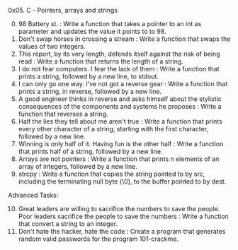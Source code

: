 0x05. C - Pointers, arrays and strings

0. 98 Battery st. : Write a function that takes a pointer to an int as parameter and updates the value it points to to 98.
1. Don't swap horses in crossing a stream : Write a function that swaps the values of two integers.
2. This report, by its very length, defends itself against the risk of being read : Write a function that returns the length of a string.
3. I do not fear computers. I fear the lack of them : Write a function that prints a string, followed by a new line, to stdout.
4. I can only go one way. I've not got a reverse gear : Write a function that prints a string, in reverse, followed by a new line.
5. A good engineer thinks in reverse and asks himself about the stylistic consequences of the components and systems he proposes : Write a function that reverses a string.
6. Half the lies they tell about me aren't true : Write a function that prints every other character of a string, starting with the first character, followed by a new line.
7. Winning is only half of it. Having fun is the other half : Write a function that prints half of a string, followed by a new line.
8. Arrays are not pointers : Write a function that prints n elements of an array of integers, followed by a new line.
9. strcpy : Write a function that copies the string pointed to by src, including the terminating null byte (\0), to the buffer pointed to by dest.

Advanced Tasks:

10. Great leaders are willing to sacrifice the numbers to save the people. Poor leaders sacrifice the people to save the numbers : Write a function that convert a string to an integer.
11. Don't hate the hacker, hate the code : Create a program that generates random valid passwords for the program 101-crackme.
